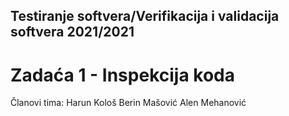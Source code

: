 ## Testiranje softvera/Verifikacija i validacija softvera 2021/2021

# Zadaća 1 - Inspekcija koda
Članovi tima:
Harun Kološ
Berin Mašović
Alen Mehanović


